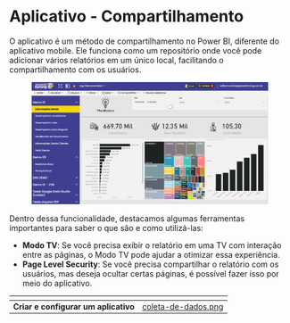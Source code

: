 # Aplicativo - Compartilhamento

O aplicativo é um método de compartilhamento no Power BI, diferente do aplicativo mobile. Ele funciona como um repositório onde você pode adicionar vários relatórios em um único local, facilitando o compartilhamento com os usuários.

<figure><img src="../.gitbook/assets/image (4).png" alt=""><figcaption></figcaption></figure>

Dentro dessa funcionalidade, destacamos algumas ferramentas importantes para saber o que são e como utilizá-las:

* **Modo TV**: Se você precisa exibir o relatório em uma TV com interação entre as páginas, o Modo TV pode ajudar a otimizar essa experiência.
* **Page Level Security**: Se você precisa compartilhar o relatório com os usuários, mas deseja ocultar certas páginas, é possível fazer isso por meio do aplicativo.



<table data-view="cards"><thead><tr><th></th><th data-hidden data-card-cover data-type="files"></th></tr></thead><tbody><tr><td><strong>Criar e configurar um aplicativo</strong></td><td><a href="../.gitbook/assets/coleta-de-dados.png">coleta-de-dados.png</a></td></tr></tbody></table>





